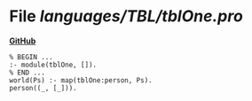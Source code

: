 # File _languages/TBL/tblOne.pro_
**[GitHub](https://github.com/softlang/yas/blob/master/languages/TBL/tblOne.pro)**
```
% BEGIN ...
:- module(tblOne, []).
% END ...
world(Ps) :- map(tblOne:person, Ps).
person((_, [_])).
```
